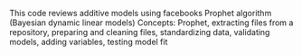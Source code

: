 This code reviews additive models using facebooks Prophet algorithm (Bayesian dynamic linear models)
Concepts: Prophet, extracting files from a repository, preparing and cleaning files, standardizing data, validating models, 
adding variables, testing model fit
